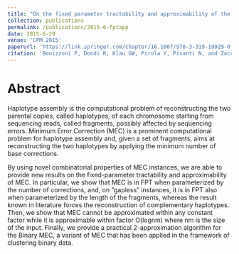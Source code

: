```yaml
---
title: "On the fixed parameter tractability and approximability of the minimum error correction problem"
collection: publications
permalink: /publications/2015-6-fptapp
date: 2015-6-29
venue: 'CPM 2015'
paperurl: 'https://link.springer.com/chapter/10.1007/978-3-319-19929-0_9'
citation: 'Bonizzoni P, Dondi R, Klau GW, Pirola Y, Pisanti N, and Zaccaria S. Journal of Computational Biology 23, no. 9 (2016): 718-736.'
---
```


# Abstract

Haplotype assembly is the computational problem of reconstructing the two parental copies, called haplotypes, of each chromosome starting from sequencing reads, called fragments, possibly affected by sequencing errors. Minimum Error Correction (MEC) is a prominent computational problem for haplotype assembly and, given a set of fragments, aims at reconstructing the two haplotypes by applying the minimum number of base corrections.

By using novel combinatorial properties of MEC instances, we are able to provide new results on the fixed-parameter tractability and approximability of MEC. In particular, we show that MEC is in FPT when parameterized by the number of corrections, and, on “gapless” instances, it is in FPT also when parameterized by the length of the fragments, whereas the result known in literature forces the reconstruction of complementary haplotypes. Then, we show that MEC cannot be approximated within any constant factor while it is approximable within factor   O(lognm)  where   nm  is the size of the input. Finally, we provide a practical 2-approximation algorithm for the Binary MEC, a variant of MEC that has been applied in the framework of clustering binary data.
